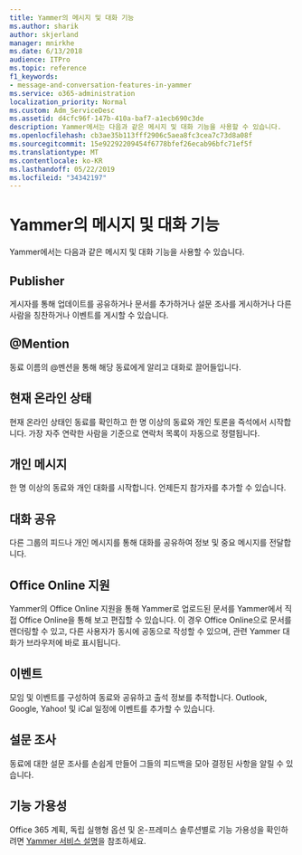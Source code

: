 ```yaml
---
title: Yammer의 메시지 및 대화 기능
ms.author: sharik
author: skjerland
manager: mnirkhe
ms.date: 6/13/2018
audience: ITPro
ms.topic: reference
f1_keywords:
- message-and-conversation-features-in-yammer
ms.service: o365-administration
localization_priority: Normal
ms.custom: Adm_ServiceDesc
ms.assetid: d4cfc96f-147b-410a-baf7-a1ecb690c3de
description: Yammer에서는 다음과 같은 메시지 및 대화 기능을 사용할 수 있습니다.
ms.openlocfilehash: cb3ae35b113fff2906c5aea8fc3cea7c73d8a08f
ms.sourcegitcommit: 15e92292209454f6778bfef26ecab96bfc71ef5f
ms.translationtype: MT
ms.contentlocale: ko-KR
ms.lasthandoff: 05/22/2019
ms.locfileid: "34342197"
---
```

# <a name="message-and-conversation-features-in-yammer"></a>Yammer의 메시지 및 대화 기능

Yammer에서는 다음과 같은 메시지 및 대화 기능을 사용할 수 있습니다.
  
## <a name="publisher"></a>Publisher
<a name="bkmk_Publisher"> </a>

게시자를 통해 업데이트를 공유하거나 문서를 추가하거나 설문 조사를 게시하거나 다른 사람을 칭찬하거나 이벤트를 게시할 수 있습니다.
  
## <a name="mention"></a>@Mention
<a name="bkmk_AtMention"> </a>

동료 이름의 @멘션을 통해 해당 동료에게 알리고 대화로 끌어들입니다.
  
## <a name="online-now"></a>현재 온라인 상태
<a name="bkmk_OnlineNow"> </a>

현재 온라인 상태인 동료를 확인하고 한 명 이상의 동료와 개인 토론을 즉석에서 시작합니다. 가장 자주 연락한 사람을 기준으로 연락처 목록이 자동으로 정렬됩니다.
  
## <a name="private-messages"></a>개인 메시지
<a name="bkmk_PrivateMessages"> </a>

한 명 이상의 동료와 개인 대화를 시작합니다. 언제든지 참가자를 추가할 수 있습니다.
  
## <a name="share-conversations"></a>대화 공유
<a name="bkmk_ShareConversations"> </a>

다른 그룹의 피드나 개인 메시지를 통해 대화를 공유하여 정보 및 중요 메시지를 전달합니다.
  
## <a name="office-online-support"></a>Office Online 지원
<a name="bkmk_ShareConversations"> </a>

Yammer의 Office Online 지원을 통해 Yammer로 업로드된 문서를 Yammer에서 직접 Office Online을 통해 보고 편집할 수 있습니다. 이 경우 Office Online으로 문서를 렌더링할 수 있고, 다른 사용자가 동시에 공동으로 작성할 수 있으며, 관련 Yammer 대화가 브라우저에 바로 표시됩니다.
  
## <a name="events"></a>이벤트
<a name="bkmk_Events"> </a>

모임 및 이벤트를 구성하여 동료와 공유하고 출석 정보를 추적합니다. Outlook, Google, Yahoo! 및 iCal 일정에 이벤트를 추가할 수 있습니다.
  
## <a name="polls"></a>설문 조사
<a name="bkmk_Polls"> </a>

동료에 대한 설문 조사를 손쉽게 만들어 그들의 피드백을 모아 결정된 사항을 알릴 수 있습니다.
  
## <a name="feature-availability"></a>기능 가용성
<a name="bkmk_Polls"> </a>

Office 365 계획, 독립 실행형 옵션 및 온-프레미스 솔루션별로 기능 가용성을 확인하려면 [Yammer 서비스 설명](yammer-service-description.md)을 참조하세요.
  

